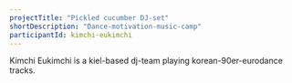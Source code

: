 ```yaml
---
projectTitle: "Pickled cucumber DJ-set"
shortDescription: "Dance-motivation-music-camp"
participantId: kimchi-eukimchi
---
```


Kimchi Eukimchi is a kiel-based dj-team playing korean-90er-eurodance tracks.
 
